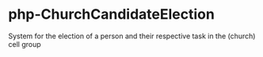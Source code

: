 # php-ChurchCandidateElection
System for the election of a person and their respective task in the (church) cell group
